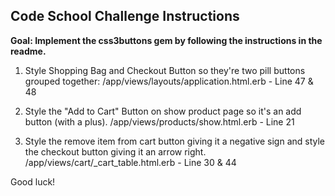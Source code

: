 ## Code School Challenge Instructions ##

**Goal: Implement the css3buttons gem by following the instructions in the readme.**

1. Style Shopping Bag and Checkout Button so they're two pill buttons grouped together:
   /app/views/layouts/application.html.erb - Line 47 & 48

2. Style the "Add to Cart" Button on show product page so it's an add button (with a plus).
   /app/views/products/show.html.erb - Line 21

3. Style the remove item from cart button giving it a negative sign and style the checkout button giving it an arrow right.
   /app/views/cart/_cart_table.html.erb - Line 30 & 44

Good luck!